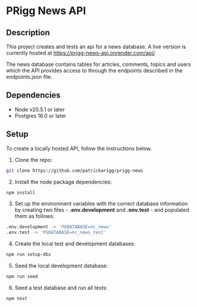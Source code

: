 # PRigg News API
## Description
This project creates and tests an api for a news database. A live version is currently hosted at https://prigg-news-api.onrender.com/api/.

The news database contains tables for articles, comments, topics and users which the API provides access to through the endpoints described in the endpoints.json file.

## Dependencies
- Node v20.5.1 or later
- Postgres 16.0 or later

## Setup
To create a locally hosted API, follow the instructions below.

1. Clone the repo:
``` bash
git clone https://github.com/patrickarigg/prigg-news
```
2. Install the node package dependencies:
``` bash
npm install
```
3. Set up the environment variables with the correct database information by creating two files - **.env.development** and **.env.test** - and populated them as follows:
``` bash
.env.development -> 'PGDATABASE=nc_news'
.env.test -> 'PGDATABASE=nc_news_test'
```
4. Create the local test and development databases:
``` bash
npm run setup-dbs
```
5. Seed the local development database:
``` bash
npm run seed
```
6. Seed a test database and run all tests:
``` bash
npm test
```
